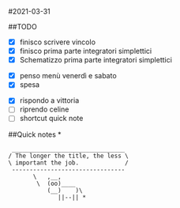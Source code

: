 #2021-03-31

##TODO
- [X] finisco scrivere vincolo
- [X] finisco prima parte integratori simplettici
- [X] Schematizzo prima parte integratori simplettici
* [X] penso menù venerdì e sabato
* [X] spesa
+ [X] rispondo a vittoria
+ [ ] riprendo celine
+ [ ] shortcut quick note

##Quick notes
*


```
 ________________________________
/ The longer the title, the less \
\ important the job.             /
 --------------------------------
       \   ,__,
        \  (oo)____
           (__)    )\
              ||--|| *

```
